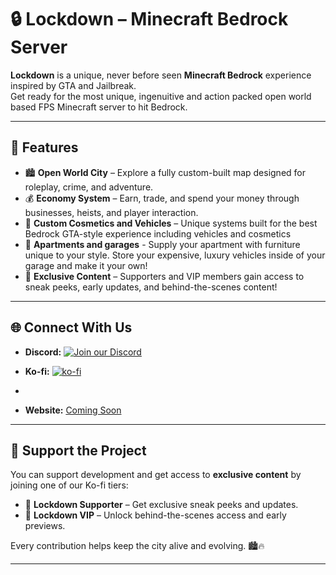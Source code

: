# 🔒 Lockdown – Minecraft Bedrock Server

**Lockdown** is a unique, never before seen **Minecraft Bedrock** experience inspired by GTA and Jailbreak.  
Get ready for the most unique, ingenuitive and action packed open world based FPS Minecraft server to hit Bedrock.

---

## 🚨 Features

- 🏙️ **Open World City** – Explore a fully custom-built map designed for roleplay, crime, and adventure.  
- 💰 **Economy System** – Earn, trade, and spend your money through businesses, heists, and player interaction.  
- 🔫 **Custom Cosmetics and Vehicles** – Unique systems built for the best Bedrock GTA-style experience including vehicles and cosmetics
- 🏢 **Apartments and garages** - Supply your apartment with furniture unique to your style. Store your expensive, luxury vehicles inside of your garage and make it your own!
- 💎 **Exclusive Content** – Supporters and VIP members gain access to sneak peeks, early updates, and behind-the-scenes content!

--- 

## 🌐 Connect With Us

- **Discord:** [![Join our Discord](https://img.shields.io/badge/Join%20our%20Discord-5865F2?style=for-the-badge&logo=discord&logoColor=white)](https://discord.gg/8QSbGBjRrv)

- **Ko-fi:** [![ko-fi](https://ko-fi.com/img/githubbutton_sm.svg)](https://ko-fi.com/R6R61MD20L)
- 
- **Website:** [Coming Soon](#)

---

## 🤝 Support the Project

You can support development and get access to **exclusive content** by joining one of our Ko-fi tiers:  
- 💸 **Lockdown Supporter** – Get exclusive sneak peeks and updates.  
- 💎 **Lockdown VIP** – Unlock behind-the-scenes access and early previews.  

Every contribution helps keep the city alive and evolving. 🏙️🔥

---
